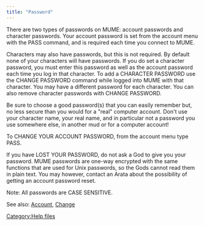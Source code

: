 ```yaml
---
title: "Password"
---
```


There are two types of passwords on MUME: account passwords and
character passwords. Your account password is set from the account menu
with the PASS command, and is required each time you connect to MUME.

Characters may also have passwords, but this is not required. By default
none of your characters will have passwords. If you do set a character
password, you must enter this password as well as the account password
each time you log in that character. To add a CHARACTER PASSWORD use the
CHANGE PASSWORD command while logged into MUME with that character. You
may have a different password for each character. You can also remove
character passwords with CHANGE PASSWORD.

Be sure to choose a good password(s) that you can easily remember but,
no less secure than you would for a "real" computer account. Don't use
your character name, your real name, and in particular not a password
you use somewhere else, in another mud or for a computer account!

To CHANGE YOUR ACCOUNT PASSWORD, from the account menu type PASS.

If you have LOST YOUR PASSWORD, do not ask a God to give you your
password. MUME passwords are one-way encrypted with the same functions
that are used for Unix passwords, so the Gods cannot read them in plain
text. You may however, contact an Arata about the possibility of getting
an account password reset.

Note: All passwords are CASE SENSITIVE.

See also: [Account](Account "wikilink"), [Change](Change "wikilink")

[Category:Help files](Category:Help_files "wikilink")